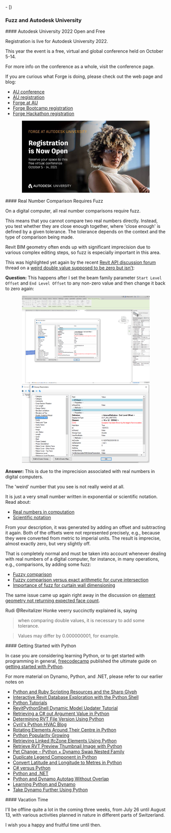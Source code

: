 <head>
<meta http-equiv="Content-Type" content="text/html; charset=utf-8">
<link rel="stylesheet" type="text/css" href="bc.css">
- [<script src="https](//cdn.rawgit.com/google/code-prettify/master/loader/run_prettify.js" type="text/javascript"></script>)
</head>

<!---

- au registration open and free
  email Autodesk University Registration is Now Open

- the importance of fuzz
- [  https](//forums.autodesk.com/t5/revit-api-forum/weird-double-value-that-suppose-to-be-0-but-isn-t/m-p/10443154)
  almost_zero_1.png
  almost_zero_2.png
- [  https](//forums.autodesk.com/t5/revit-api-forum/element-geometry-not-returning-expected-face-count/m-p/10473778)
  zr_beam_and_slab_surfaces_1.png
  zr_beam_and_slab_surfaces_dynamo.png

- afaik, the ultimate guide on [Getting started with Python]
- [  https](//stackoverflow.blog/2021/07/14/getting-started-with-python/)
  
- solar panels
  many_solar_panels.jpg
  jtracer
  running into all the hurdles described in [Learning from the real world: A hardware hobby project]
  https://stackoverflow.blog/2021/07/12/the-difference-between-software-and-hardware-projects/

twitter:

add #thebuildingcoder

 the #RevitAPI @AutodeskForge @AutodeskRevit #bim #DynamoBim #ForgeDevCon 

&ndash;
...

linkedin:

#bim #DynamoBim #ForgeDevCon #Revit #API #IFC #SDK #AI #VisualStudio #Autodesk #AEC #adsk

the [Revit API discussion forum](http://forums.autodesk.com/t5/revit-api-forum/bd-p/160) thread

<center>
<img src="img/" alt="" title="" width="600"/>
<p style="font-size: 80%; font-style:italic"></p>
</center>

**Question:** 

**Answer:**

**Response:**  

Many thanks to  for this very helpful explanation!

-->

### Fuzz and Autodesk University

####<a name="2"></a> Autodesk University 2022 Open and Free

Registration is live for Autodesk University 2022.
 
This year the event is a free, virtual and global conference held on October 5-14.

For more info on the conference as a whole, visit the conference page.

If you are curious what Forge is doing, please check out the web page and blog:
 
- [AU conference](https://www.autodesk.com/autodesk-university/conference/overview)
- [AU registration](https://autodeskuniversity.smarteventscloud.com/portal)
- [Forge at AU](https://forge.autodesk.com/AU)
- [Forge Bootcamp registration](https://www.eventbrite.com/e/forge-training-online-sept-13-17-2021-registration-157191924277)
- [Forge Hackathon registration](https://forge.autodesk.com/hackathon)

<center>
<img src="img/au_2022_registration.jpg" alt="AU 2022 registration" title="AU 2022 registration" width="400"/> <!-- 774 -->
</center>

####<a name="3"></a> Real Number Comparison Requires Fuzz

On a digital computer, all real number comparisons require fuzz.

This means that you cannot compare two real numbers directly.
Instead, you test whether they are close enough together, where 'close enough' is defined by a given tolerance.
The tolerance depends on the context and the type of comparison being made.

Revit BIM geometry often ends up with significant imprecision due to various complex editing steps, so fuzz is especially important in this area.

This was highlighted yet again by the 
recent [Revit API discussion forum](http://forums.autodesk.com/t5/revit-api-forum/bd-p/160) thread
on a [weird double value supposed to be zero but isn't](https://forums.autodesk.com/t5/revit-api-forum/weird-double-value-that-suppose-to-be-0-but-isn-t/m-p/10443154):

**Question:** This happens after I set the beam family parameter `Start Level Offset` and `End Level Offset` to any non-zero value and then change it back to zero again:

<center>
<img src="img/almost_zero_1.png" alt="Number almost zero" title="Number almost zero" width="400"/> <!-- 1974 -->
<br/>
<img src="img/almost_zero_2.png" alt="Number almost zero" title="Number almost zero" width="400"/> <!-- 1077 -->
</center>

**Answer:** This is due to the imprecision associated with real numbers in digital computers.

The 'weird' number that you see is not really weird at all.

It is just a very small number written in exponential or scientific notation.
Read about:

- [Real numbers in computation](https://en.wikipedia.org/wiki/Real_number#In_computation)
- [Scientific notation](https://en.wikipedia.org/wiki/Scientific_notation)

From your description, it was generated by adding an offset and subtracting it again.
Both of the offsets were not represented precisely, e.g., because they were converted from metric to imperial units.
The result is imprecise, almost exactly zero, but very slightly off.

That is completely normal and must be taken into account whenever dealing with real numbers of a digital computer, for instance, in many operations, e.g., comparisons,  by adding some fuzz:

- [Fuzzy comparison](https://thebuildingcoder.typepad.com/blog/2017/06/sensors-bim-ai-revitlookup-and-fuzzy-comparison.html#4)
- [Fuzzy comparison versus exact arithmetic for curve intersection](https://thebuildingcoder.typepad.com/blog/2017/12/project-identifier-and-fuzzy-comparison.html#3)
- [Importance of fuzz for curtain wall dimensioning](https://thebuildingcoder.typepad.com/blog/2018/12/rebars-in-host-net-framework-and-importance-of-fuzz.html#4)

The same issue came up again right away in the discussion
on [element geometry not returning expected face count](https://forums.autodesk.com/t5/revit-api-forum/element-geometry-not-returning-expected-face-count/m-p/10473778).

Rudi @Revitalizer Honke veerry succinctly explained is, saying

> when comparing double values, it is necessary to add some tolerance.

> Values may differ by 0.000000001, for example.

####<a name="4"></a> Getting Started with Python

In case you are considering learning Python, or to get started with programming in general, 
[freecodecamp](https://www.freecodecamp.org) published the ultimate guide
on [getting started with Python](https://stackoverflow.blog/2021/07/14/getting-started-with-python).

For more material on Dynamo, Python, and .NET, please refer to our earlier notes on

<!--
0964:Python the Hard Way
1057:Interactive Revit Database Exploration Using the Revit Python Shell
1078:How to use Python with Revit
1143:WAV Database, Python and GUI Tutorials
1448:<"#3">RevitPythonShell Dynamic Model Updater Tutorial
1452:<"#2">Retrieving a C# <code>out</code> Argument Value in Python
1570:Determining RVT File Version Using Python
1712:<"#1"> Cyril's Python HVAC Blog
1712:<"#2"> Rotating Elements Around Their Centre in Python
1712:<"#6"> Python Popularity Growing
1715:Retrieving Linked IfcZone Elements Using Python
1756:<"#3"> Retrieve RVT Preview Thumbnail Image with Python
1786:Pet Change &ndash; Python + Dynamo Swap Nested Family
1821:<"#2">Duplicate Legend Component in Python
1821:<"#3">Convert Latitude and Longitude to Metres in Python
1838:<"#3.1"> C&#35; versus Python
1838:<"#3.2"> Python and .NET
1890:<"#5"> Python and Dynamo Autotag Without Overlap
1893:<"#3"> Learning Python and Dynamo
1893:<"#3.2"> Take Dynamo Further Using Python

0964 1057 1143 1448 1452 1570 1712 1712 1712 1715 1756 1786 1821 1821 1838 1838 1890 1893 1893
-->

<ul>
<li><a href="http://thebuildingcoder.typepad.com/blog/2013/06/python-and-ruby-scripting-resources-and-the-sharp-glyph.html">Python and Ruby Scripting Resources and the Sharp Glyph</a></li>
<li><a href="http://thebuildingcoder.typepad.com/blog/2013/11/intimate-revit-database-exploration-with-the-python-shell.html">Interactive Revit Database Exploration with the Python Shell</a></li>
<li><a href="http://thebuildingcoder.typepad.com/blog/2014/04/wav-database-python-and-gui-tutorials.html">Python Tutorials</a></li>
<li><a href="http://thebuildingcoder.typepad.com/blog/2016/06/revitpythonshell-dynamic-model-updater-tutorial-and-wizard-update.html#3">RevitPythonShell Dynamic Model Updater Tutorial</a></li>
<li><a href="http://thebuildingcoder.typepad.com/blog/2016/07/retrieving-a-c-out-argument-value-in-python.html">Retrieving a C# out Argument Value in Python</a></li>
<li><a href="http://thebuildingcoder.typepad.com/blog/2017/06/determining-rvt-file-version-using-python.html">Determining RVT File Version Using Python</a></li>
<li><a href="https://thebuildingcoder.typepad.com/blog/2018/12/rotate-picked-element-around-bounding-box-centre-in-python.html#1">Cyril's Python HVAC Blog</a></li>
<li><a href="https://thebuildingcoder.typepad.com/blog/2018/12/rotate-picked-element-around-bounding-box-centre-in-python.html#2">Rotating Elements Around Their Centre in Python</a></li>
<li><a href="https://thebuildingcoder.typepad.com/blog/2018/12/rotate-picked-element-around-bounding-box-centre-in-python.html#6">Python Popularity Growing</a></li>
<li><a href="https://thebuildingcoder.typepad.com/blog/2019/01/retrieving-linked-ifczone-elements-using-python.html">Retrieving Linked IfcZone Elements Using Python</a></li>
<li><a href="https://thebuildingcoder.typepad.com/blog/2019/06/accessing-bim360-cloud-links-thumbnail-and-dynamo.html#3">Retrieve RVT Preview Thumbnail Image with Python</a></li>
<li><a href="https://thebuildingcoder.typepad.com/blog/2019/10/pet-change-python-and-dynamo-swap-nested-families.html">Pet Change &ndash; Python + Dynamo Swap Nested Family</a></li>
<li><a href="https://thebuildingcoder.typepad.com/blog/2020/02/lat-long-to-metres-and-duplicate-legend-component.html#2">Duplicate Legend Component in Python</a></li>
<li><a href="https://thebuildingcoder.typepad.com/blog/2020/02/lat-long-to-metres-and-duplicate-legend-component.html#3">Convert Latitude and Longitude to Metres in Python</a></li>
<li><a href="https://thebuildingcoder.typepad.com/blog/2020/04/2021-migration-add-in-language-and-bim360-login.html#3.1">C&#35; versus Python</a></li>
<li><a href="https://thebuildingcoder.typepad.com/blog/2020/04/2021-migration-add-in-language-and-bim360-login.html#3.2">Python and .NET</a></li>
<li><a href="https://thebuildingcoder.typepad.com/blog/2021/02/splits-persona-collector-region-tag-modification.html#5">Python and Dynamo Autotag Without Overlap</a></li>
<li><a href="https://thebuildingcoder.typepad.com/blog/2021/02/addin-file-learning-python-and-ifcjs.html#3">Learning Python and Dynamo</a></li>
<li><a href="https://thebuildingcoder.typepad.com/blog/2021/02/addin-file-learning-python-and-ifcjs.html#3.2">Take Dynamo Further Using Python</a></li>
</ul>

####<a name="5"></a> Vacation Time

I'll be offline quite a lot in the coming three weeks, from July 26 until August 13, with various activities planned in nature in different parts of Switzerland.

I wish you a happy and fruitful time until then.
